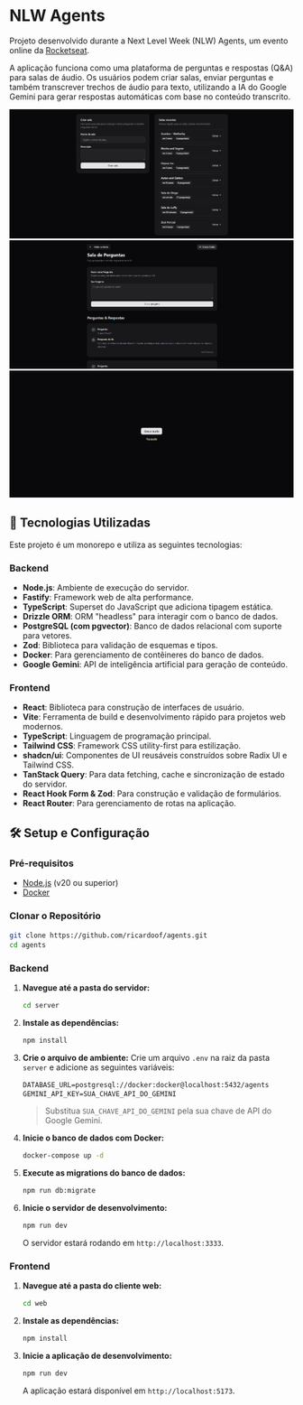 # NLW Agents

Projeto desenvolvido durante a Next Level Week (NLW) Agents, um evento online da [Rocketseat](https://www.rocketseat.com.br/).

A aplicação funciona como uma plataforma de perguntas e respostas (Q&A) para salas de áudio. Os usuários podem criar salas, enviar perguntas e também transcrever trechos de áudio para texto, utilizando a IA do Google Gemini para gerar respostas automáticas com base no conteúdo transcrito.

<img src="web/public/home.png"/>
<img src="web/public/sala.png"/>
<img src="web/public/audio.png"/>

## 🚀 Tecnologias Utilizadas

Este projeto é um monorepo e utiliza as seguintes tecnologias:

### **Backend**

-   **Node.js**: Ambiente de execução do servidor.
-   **Fastify**: Framework web de alta performance.
-   **TypeScript**: Superset do JavaScript que adiciona tipagem estática.
-   **Drizzle ORM**: ORM "headless" para interagir com o banco de dados.
-   **PostgreSQL (com pgvector)**: Banco de dados relacional com suporte para vetores.
-   **Zod**: Biblioteca para validação de esquemas e tipos.
-   **Docker**: Para gerenciamento de contêineres do banco de dados.
-   **Google Gemini**: API de inteligência artificial para geração de conteúdo.

### **Frontend**

-   **React**: Biblioteca para construção de interfaces de usuário.
-   **Vite**: Ferramenta de build e desenvolvimento rápido para projetos web modernos.
-   **TypeScript**: Linguagem de programação principal.
-   **Tailwind CSS**: Framework CSS utility-first para estilização.
-   **shadcn/ui**: Componentes de UI reusáveis construídos sobre Radix UI e Tailwind CSS.
-   **TanStack Query**: Para data fetching, cache e sincronização de estado do servidor.
-   **React Hook Form & Zod**: Para construção e validação de formulários.
-   **React Router**: Para gerenciamento de rotas na aplicação.

## 🛠️ Setup e Configuração

### **Pré-requisitos**

-   [Node.js](https://nodejs.org/en/) (v20 ou superior)
-   [Docker](https://www.docker.com/)
  
### Clonar o Repositório

```bash
git clone https://github.com/ricardoof/agents.git
cd agents
```

### **Backend**

1.  **Navegue até a pasta do servidor:**
    ```bash
    cd server
    ```

2.  **Instale as dependências:**
    ```bash
    npm install
    ```

3.  **Crie o arquivo de ambiente:**
    Crie um arquivo `.env` na raiz da pasta `server` e adicione as seguintes variáveis:

    ```env
    DATABASE_URL=postgresql://docker:docker@localhost:5432/agents
    GEMINI_API_KEY=SUA_CHAVE_API_DO_GEMINI
    ```

    > Substitua `SUA_CHAVE_API_DO_GEMINI` pela sua chave de API do Google Gemini.

4.  **Inicie o banco de dados com Docker:**
    ```bash
    docker-compose up -d
    ```

5.  **Execute as migrations do banco de dados:**
    ```bash
    npm run db:migrate
    ```

6.  **Inicie o servidor de desenvolvimento:**
    ```bash
    npm run dev
    ```

    O servidor estará rodando em `http://localhost:3333`.

### **Frontend**

1.  **Navegue até a pasta do cliente web:**
    ```bash
    cd web
    ```

2.  **Instale as dependências:**
    ```bash
    npm install
    ```

3.  **Inicie a aplicação de desenvolvimento:**
    ```bash
    npm run dev
    ```

    A aplicação estará disponível em `http://localhost:5173`. 
